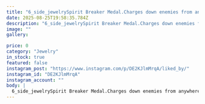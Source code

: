 ```yaml
---
title: "6_side_jewelrySpirit Breaker Medal.Charges down enemies from anywhere on the map🏎🏍⚒️🗡#Flush_setting & V_spilet _setting It was used for this purpose, and you can clearly see the effects of 3D engraving and embossing on its body.Stone: tourmaline & Ruby To make up the face of a wild Buffalo ♨️<<<<<<<<<>>>>>>>>>#مخراجکاری_مدرن ##مخراجکاری_طلا ##اموزش_پژوهش #گوهرنشانی #حکاکی_انگلابادی_ارت #مرصع_کاری #قلمزنی #FMP31wSee translation"
date: 2025-08-25T19:58:35.784Z
description: "6_side_jewelrySpirit Breaker Medal.Charges down enemies from anywhere on the map🏎🏍⚒️🗡#Flush_setting & V_spilet _setting It was used for this purpose, and you can clearly see the effects of 3D engraving and embossing on its body.Stone: tourmaline & Ruby To make up the face of a wild Buffalo ♨️<<<<<<<<<>>>>>>>>>#مخراجکاری_مدرن ##مخراجکاری_طلا ##اموزش_پژوهش #گوهرنشانی #حکاکی_انگلابادی_ارت #مرصع_کاری #قلمزنی #FMP31wSee translation"
image: ""
gallery:

price: 0
category: "Jewelry"
in_stock: true
featured: false
instagram_post: "https://www.instagram.com/p/DE2KJlmMrqA/liked_by/"
instagram_id: "DE2KJlmMrqA"
instagram_account: ""
body: |
  6_side_jewelrySpirit Breaker Medal.Charges down enemies from anywhere on the map🏎🏍⚒️🗡#Flush_setting & V_spilet _setting It was used for this purpose, and you can clearly see the effects of 3D engraving and embossing on its body.Stone: tourmaline & Ruby To make up the face of a wild Buffalo ♨️<<<<<<<<<>>>>>>>>>#مخراجکاری_مدرن ##مخراجکاری_طلا ##اموزش_پژوهش #گوهرنشانی #حکاکی_انگلابادی_ارت #مرصع_کاری #قلمزنی #FMP31wSee translation
---
```

